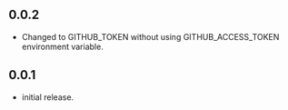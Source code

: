 ## 0.0.2

* Changed to GITHUB_TOKEN without using GITHUB_ACCESS_TOKEN environment variable. 

## 0.0.1

* initial release.